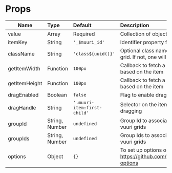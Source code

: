 # Props

| Name        | Type           | Default  | Description |
| ------------- |:-------------| :-----| :-----|
| value | Array      | Required | Collection of objects to render |
| itemKey | String | `'_$muuri_id'` | Identifier property for each item |
| className      | String | `'class${uuid()}'` | Optional class name to add to the grid. If not, one will be provided |
| getItemWidth | Function | `100px` | Callback to fetch a dynamic width based on the item |
| getItemHeight | Function | `100px` | Callback to fetch a dynamic height based on the item |
| dragEnabled | Boolean | `false` | Flag to enable dragging in the grid |
| dragHandle | String | `'.muuri-item:first-child'` | Selector on the item to activate dragging |
| groupId | String, Number | `undefined` | Group Id to associate a group of vuuri grids |
| groupIds | String, Number | `undefined` | Group Ids to associate a group of vuuri grids |
| options     | Object      |   `{}` | To set up options on the grid: https://github.com/haltu/muuri#grid-options |
